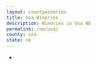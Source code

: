 ```yaml
---
layout: countywineries
title: Usa Wineries
description: Wineries in Usa NE
permalink: /ne/usa/
county: usa
state: ne
---
```

-
